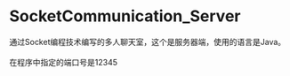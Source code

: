 # SocketCommunication_Server
通过Socket编程技术编写的多人聊天室，这个是服务器端，使用的语言是Java。<br>
<br>
在程序中指定的端口号是12345<br>
